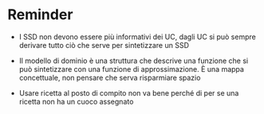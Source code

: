# Reminder

- I SSD non devono essere più informativi dei UC, dagli UC si può sempre derivare tutto ciò che
serve per sintetizzare un SSD

- Il modello di dominio  è una struttura che descrive una funzione che si può sintetizzare
  con una funzione di approssimazione. È una mappa concettuale, non pensare che serva risparmiare
  spazio

- Usare ricetta al posto di compito non va bene perché di per se una ricetta non ha un cuoco
  assegnato
